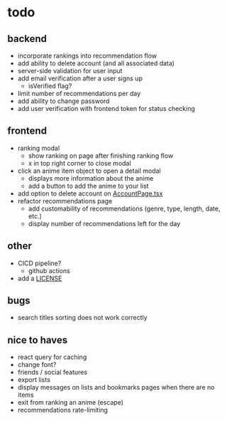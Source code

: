 # todo

## backend

- incorporate rankings into recommendation flow
- add ability to delete account (and all associated data)
- server-side validation for user input
- add email verification after a user signs up
  - isVerified flag?
- limit number of recommendations per day
- add ability to change password
- add user verification with frontend token for status checking

## frontend

- ranking modal
  - show ranking on page after finishing ranking flow
  - x in top right corner to close modal
- click an anime item object to open a detail modal
  - displays more information about the anime
  - add a button to add the anime to your list
- add option to delete account on [AccountPage.tsx](frontend/components/AccountPage.tsx)
- refactor recommendations page
  - add customability of recommendations (genre, type, length, date, etc.)
  - display number of recommendations left for the day

## other

- CICD pipeline?
  - github actions
- add a [LICENSE](LICENSE)

## bugs

- search titles sorting does not work correctly

## nice to haves

- react query for caching
- change font?
- friends / social features
- export lists
- display messages on lists and bookmarks pages when there are no items
- exit from ranking an anime (escape)
- recommendations rate-limiting
